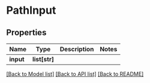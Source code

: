 # PathInput

## Properties

Name | Type | Description | Notes
------------ | ------------- | ------------- | -------------
**input** | **list[str]** |  | 

[[Back to Model list]](../#documentation-for-models) [[Back to API list]](../#documentation-for-api-endpoints) [[Back to README]](../)


